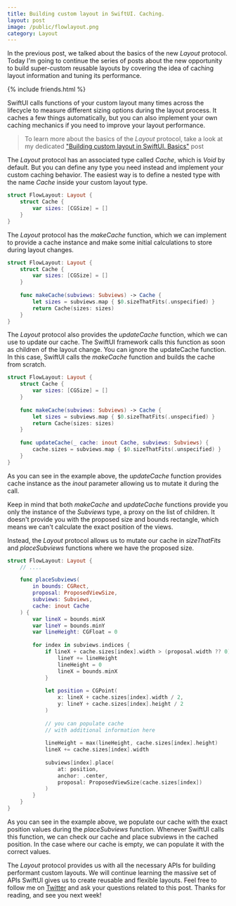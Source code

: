 ```yaml
---
title: Building custom layout in SwiftUI. Caching.
layout: post
image: /public/flowlayout.png
category: Layout
---
```


In the previous post, we talked about the basics of the new *Layout* protocol. Today I'm going to continue the series of posts about the new opportunity to build super-custom reusable layouts by covering the idea of caching layout information and tuning its performance.

{% include friends.html %}

SwiftUI calls functions of your custom layout many times across the lifecycle to measure different sizing options during the layout process. It caches a few things automatically, but you can also implement your own caching mechanics if you need to improve your layout performance.

> To learn more about the basics of the *Layout* protocol, take a look at my dedicated ["Building custom layout in SwiftUI. Basics"](/2022/11/16/building-custom-layout-in-swiftui-basics/) post 

The *Layout* protocol has an associated type called *Cache*, which is *Void* by default. But you can define any type you need instead and implement your custom caching behavior. The easiest way is to define a nested type with the name *Cache* inside your custom layout type.

```swift
struct FlowLayout: Layout {
    struct Cache {
        var sizes: [CGSize] = []
    }
}
```

The *Layout* protocol has the *makeCache* function, which we can implement to provide a cache instance and make some initial calculations to store during layout changes.

```swift
struct FlowLayout: Layout {
    struct Cache {
        var sizes: [CGSize] = []
    }
    
    func makeCache(subviews: Subviews) -> Cache {
        let sizes = subviews.map { $0.sizeThatFits(.unspecified) }
        return Cache(sizes: sizes)
    }
}
```

The *Layout* protocol also provides the *updateCache* function, which we can use to update our cache. The SwiftUI framework calls this function as soon as children of the layout change. You can ignore the updateCache function. In this case, SwiftUI calls the *makeCache* function and builds the cache from scratch.

```swift
struct FlowLayout: Layout {
    struct Cache {
        var sizes: [CGSize] = []
    }
    
    func makeCache(subviews: Subviews) -> Cache {
        let sizes = subviews.map { $0.sizeThatFits(.unspecified) }
        return Cache(sizes: sizes)
    }
    
    func updateCache(_ cache: inout Cache, subviews: Subviews) {
        cache.sizes = subviews.map { $0.sizeThatFits(.unspecified) }
    }
}
```

As you can see in the example above, the *updateCache* function provides cache instance as the *inout* parameter allowing us to mutate it during the call.

Keep in mind that both *makeCache* and *updateCache* functions provide you only the instance of the *Subviews* type, a proxy on the list of children. It doesn't provide you with the proposed size and bounds rectangle, which means we can't calculate the exact position of the views.

Instead, the *Layout* protocol allows us to mutate our cache in *sizeThatFits* and *placeSubviews* functions where we have the proposed size.

```swift
struct FlowLayout: Layout {
    // ....

    func placeSubviews(
        in bounds: CGRect,
        proposal: ProposedViewSize,
        subviews: Subviews,
        cache: inout Cache
    ) {
        var lineX = bounds.minX
        var lineY = bounds.minY
        var lineHeight: CGFloat = 0
        
        for index in subviews.indices {
            if lineX + cache.sizes[index].width > (proposal.width ?? 0) {
                lineY += lineHeight
                lineHeight = 0
                lineX = bounds.minX
            }
            
            let position = CGPoint(
                x: lineX + cache.sizes[index].width / 2,
                y: lineY + cache.sizes[index].height / 2
            )
            
            // you can populate cache
            // with additional information here
            
            lineHeight = max(lineHeight, cache.sizes[index].height)
            lineX += cache.sizes[index].width
            
            subviews[index].place(
                at: position,
                anchor: .center,
                proposal: ProposedViewSize(cache.sizes[index])
            )
        }
    }
}
```

As you can see in the example above, we populate our cache with the exact position values during the *placeSubviews* function. Whenever SwiftUI calls this function, we can check our cache and place subviews in the cached position. In the case where our cache is empty, we can populate it with the correct values.

The *Layout* protocol provides us with all the necessary APIs for building performant custom layouts. We will continue learning the massive set of APIs SwiftUI gives us to create reusable and flexible layouts. Feel free to follow me on [Twitter](https://twitter.com/mecid) and ask your questions related to this post. Thanks for reading, and see you next week!
